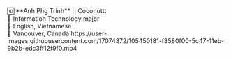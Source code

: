 <!--
**phganh/phganh** is a ✨ _special_ ✨ repository because its `README.md` (this file) appears on your GitHub profile.--!>

🆔 **Anh Phg Trinh** || Coconuttt <br>
🧠 Information Technology major <br>
💬 English, Vietnamese <br>
🚀 Vancouver, Canada
https://user-images.githubusercontent.com/17074372/105450181-f3580f00-5c47-11eb-9b2b-edc3ff12f9f0.mp4
